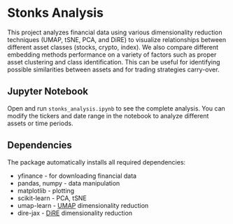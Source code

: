 # Stonks Analysis

This project analyzes financial data using various dimensionality reduction techniques (UMAP, tSNE, PCA, and DiRE) to visualize relationships between different asset classes (stocks, crypto, index). We also compare different embedding methods performance on a variety of factors such as proper asset clustering and class identification. This can be useful for identifying possible similarities between assets and for trading strategies carry-over. 

## Jupyter Notebook
Open and run `stonks_analysis.ipynb` to see the complete analysis. You can modify the tickers and date range in the notebook to analyze different assets or time periods.

## Dependencies

The package automatically installs all required dependencies:
- yfinance - for downloading financial data
- pandas, numpy - data manipulation
- matplotlib - plotting
- scikit-learn - PCA, tSNE
- umap-learn - [UMAP](https://github.com/lmcinnes/umap) dimensionality reduction
- dire-jax - [DiRE](https://github.com/sashakolpakov/dire-jax) dimensionality reduction
